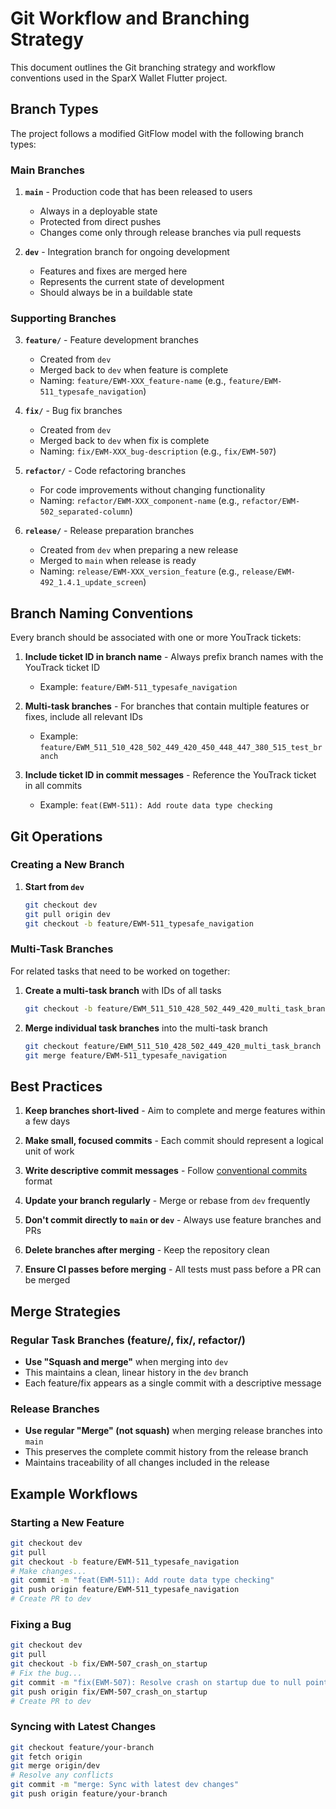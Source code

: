 # Git Workflow and Branching Strategy

This document outlines the Git branching strategy and workflow conventions used in the SparX Wallet Flutter project.

## Branch Types

The project follows a modified GitFlow model with the following branch types:

### Main Branches

1. **`main`** - Production code that has been released to users
   - Always in a deployable state
   - Protected from direct pushes
   - Changes come only through release branches via pull requests

2. **`dev`** - Integration branch for ongoing development
   - Features and fixes are merged here
   - Represents the current state of development
   - Should always be in a buildable state

### Supporting Branches

3. **`feature/`** - Feature development branches
   - Created from `dev`
   - Merged back to `dev` when feature is complete
   - Naming: `feature/EWM-XXX_feature-name` (e.g., `feature/EWM-511_typesafe_navigation`)

4. **`fix/`** - Bug fix branches
   - Created from `dev`
   - Merged back to `dev` when fix is complete
   - Naming: `fix/EWM-XXX_bug-description` (e.g., `fix/EWM-507`)

5. **`refactor/`** - Code refactoring branches
   - For code improvements without changing functionality
   - Naming: `refactor/EWM-XXX_component-name` (e.g., `refactor/EWM-502_separated-column`)

6. **`release/`** - Release preparation branches
   - Created from `dev` when preparing a new release
   - Merged to `main` when release is ready
   - Naming: `release/EWM-XXX_version_feature` (e.g., `release/EWM-492_1.4.1_update_screen`)

## Branch Naming Conventions

Every branch should be associated with one or more YouTrack tickets:

1. **Include ticket ID in branch name** - Always prefix branch names with the YouTrack ticket ID
   - Example: `feature/EWM-511_typesafe_navigation`

2. **Multi-task branches** - For branches that contain multiple features or fixes, include all relevant IDs
   - Example: `feature/EWM_511_510_428_502_449_420_450_448_447_380_515_test_branch`

3. **Include ticket ID in commit messages** - Reference the YouTrack ticket in all commits
   - Example: `feat(EWM-511): Add route data type checking`

## Git Operations

### Creating a New Branch

1. **Start from `dev`**

   ```bash
   git checkout dev
   git pull origin dev
   git checkout -b feature/EWM-511_typesafe_navigation
   ```

### Multi-Task Branches

For related tasks that need to be worked on together:

1. **Create a multi-task branch** with IDs of all tasks

   ```bash
   git checkout -b feature/EWM_511_510_428_502_449_420_multi_task_branch
   ```

2. **Merge individual task branches** into the multi-task branch

   ```bash
   git checkout feature/EWM_511_510_428_502_449_420_multi_task_branch
   git merge feature/EWM-511_typesafe_navigation
   ```

## Best Practices

1. **Keep branches short-lived** - Aim to complete and merge features within a few days

2. **Make small, focused commits** - Each commit should represent a logical unit of work

3. **Write descriptive commit messages** - Follow [conventional commits](./conventional_commits.md) format

4. **Update your branch regularly** - Merge or rebase from `dev` frequently

5. **Don't commit directly to `main` or `dev`** - Always use feature branches and PRs

6. **Delete branches after merging** - Keep the repository clean

7. **Ensure CI passes before merging** - All tests must pass before a PR can be merged

## Merge Strategies

### Regular Task Branches (feature/, fix/, refactor/)
- **Use "Squash and merge"** when merging into `dev`
- This maintains a clean, linear history in the `dev` branch
- Each feature/fix appears as a single commit with a descriptive message

### Release Branches
- **Use regular "Merge" (not squash)** when merging release branches into `main`
- This preserves the complete commit history from the release branch
- Maintains traceability of all changes included in the release

## Example Workflows

### Starting a New Feature

```bash
git checkout dev
git pull
git checkout -b feature/EWM-511_typesafe_navigation
# Make changes...
git commit -m "feat(EWM-511): Add route data type checking"
git push origin feature/EWM-511_typesafe_navigation
# Create PR to dev
```

### Fixing a Bug

```bash
git checkout dev
git pull
git checkout -b fix/EWM-507_crash_on_startup
# Fix the bug...
git commit -m "fix(EWM-507): Resolve crash on startup due to null pointer"
git push origin fix/EWM-507_crash_on_startup
# Create PR to dev
```

### Syncing with Latest Changes

```bash
git checkout feature/your-branch
git fetch origin
git merge origin/dev
# Resolve any conflicts
git commit -m "merge: Sync with latest dev changes"
git push origin feature/your-branch
```

